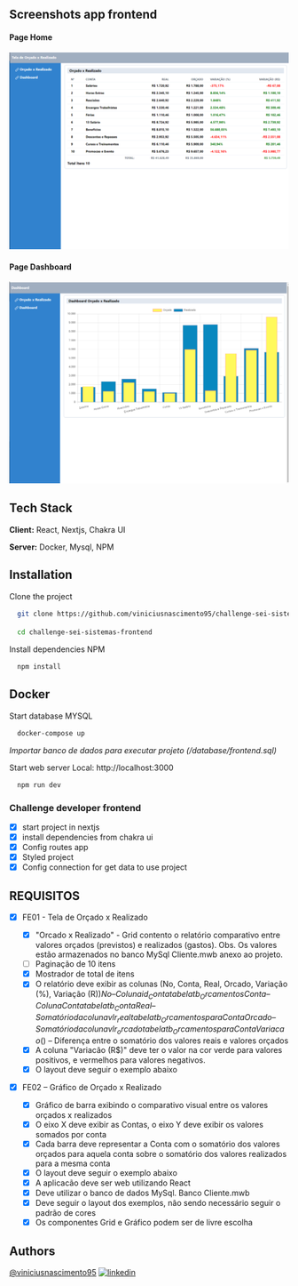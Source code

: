 ## Screenshots app frontend

#### Page Home

![Screenshot](./screenshots/1.orcVsreal.png)

#### Page Dashboard

![Screenshot](./screenshots/2.dashboard.png)

## Tech Stack

**Client:** React, Nextjs, Chakra UI

**Server:** Docker, Mysql, NPM

## Installation

Clone the project

```bash
  git clone https://github.com/viniciusnascimento95/challenge-sei-sistemas-frontend.git

  cd challenge-sei-sistemas-frontend
```

Install dependencies NPM

```bash
  npm install
```

## Docker

Start database MYSQL

```bash
  docker-compose up
```

_Importar banco de dados para executar projeto (/database/frontend.sql)_

Start web server Local: http://localhost:3000

```bash
  npm run dev
```

### Challenge developer frontend

- [x] start project in nextjs
- [x] install dependencies from chakra ui
- [x] Config routes app
- [x] Styled project
- [x] Config connection for get data to use project

## REQUISITOS

- [x] FE01 - Tela de Orçado x Realizado

  - [x] "Orcado x Realizado" - Grid contento o relatório comparativo entre valores orçados (previstos) e realizados (gastos). Obs. Os valores estão armazenados no banco MySql Cliente.mwb anexo ao projeto.
  - [ ] Paginação de 10 itens
  - [x] Mostrador de total de itens
  - [x] O relatório deve exibir as colunas (No, Conta, Real, Orcado, Variação (%), Variação (R$)) No – Coluna id_Conta tabela tb_Orcamentos Conta – Coluna Conta tabela tb_Conta Real – Somatório da coluna vlr_real tabela tb_Orcamentos para Conta  Orcado – Somatório da coluna vlr_orcado tabela tb_Orcamentos para Conta  Variacao (%) – Porcentagem da diferença entre o somatório dos valores reais e valores orçados Variacão (R$) – Diferença entre o somatório dos valores reais e valores orçados
  - [x] A coluna "Variacão (R$)" deve ter o valor na cor verde para valores positivos, e vermelhos para valores negativos.
  - [x] O layout deve seguir o exemplo abaixo

- [x] FE02 – Gráfico de Orçado x Realizado
  - [x] Gráfico de barra exibindo o comparativo visual entre os valores orçados x realizados
  - [x] O eixo X deve exibir as Contas, o eixo Y deve exibir os valores somados por conta
  - [x] Cada barra deve representar a Conta com o somatório dos valores orçados para aquela conta sobre o somatório dos valores realizados para a mesma conta
  - [x] O layout deve seguir o exemplo abaixo
  - [x] A aplicacão deve ser web utilizando React
  - [x] Deve utilizar o banco de dados MySql. Banco Cliente.mwb
  - [x] Deve seguir o layout dos exemplos, não sendo necessário seguir o padrão de cores
  - [x] Os componentes Grid e Gráfico podem ser de livre escolha

## Authors

[@viniciusnascimento95](https://www.github.com/viniciusnascimento95)
[![linkedin](https://img.shields.io/badge/linkedin-0A66C2?style=for-the-badge&logo=linkedin&logoColor=white)](https://www.linkedin.com/in/vin%C3%ADcius-nascimento-027507159/)
